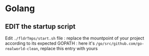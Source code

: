 # Golang

## EDIT the startup script
Edit `./fldrTmps/start.sh` file : replace the mountpoint of your project according to its expected GOPATH : here it's `/go/src/github.com/go-realworld-clean`, replace this entry with yours
